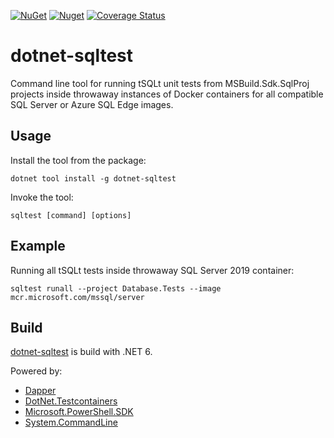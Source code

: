[![NuGet](https://img.shields.io/nuget/v/dotnet-sqltest)](https://www.nuget.org/packages/dotnet-sqltest)
[![Nuget](https://img.shields.io/nuget/dt/dotnet-sqltest)](https://www.nuget.org/stats/packages/dotnet-sqltest?groupby=Version)
[![Coverage Status](https://img.shields.io/coveralls/github/cagrin/dotnet-sqltest)](https://coveralls.io/github/cagrin/dotnet-sqltest)


# dotnet-sqltest
Command line tool for running tSQLt unit tests from MSBuild.Sdk.SqlProj projects inside throwaway instances of Docker containers for all compatible SQL Server or Azure SQL Edge images.

## Usage
Install the tool from the package:

```dotnet tool install -g dotnet-sqltest```

Invoke the tool:

```sqltest [command] [options]```

## Example

Running all tSQLt tests inside throwaway SQL Server 2019 container:

```sqltest runall --project Database.Tests --image mcr.microsoft.com/mssql/server```

## Build

[dotnet-sqltest](https://www.nuget.org/packages/dotnet-sqltest) is build with .NET 6.

Powered by:
- [Dapper](https://www.nuget.org/packages/Dapper)
- [DotNet.Testcontainers](https://www.nuget.org/packages/DotNet.Testcontainers)
- [Microsoft.PowerShell.SDK](https://www.nuget.org/packages/Microsoft.PowerShell.SDK)
- [System.CommandLine](https://www.nuget.org/packages/System.CommandLine)